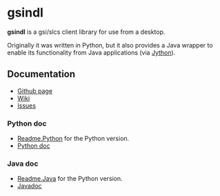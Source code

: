 gsindl
======

**gsindl** is a gsi/slcs client library for use from a desktop. 

Originally it was written in Python, but it also provides a Java wrapper to enable its functionality from Java applications (via [Jython](http://jython.org)).

Documentation
-------------

* [Github page](https://github.com/grith/gsindl)
* [Wiki](https://github.com/grith/gsindl/wiki)
* [Issues](https://github.com/grith/gsindl/issues)

### Python doc ###

* [Readme.Python](https://github.com/grith/gsindl/wiki/Readme.Python) for the Python version.
* [Python doc]()

### Java doc ###

* [Readme.Java](https://github.com/grith/gsindl/wiki/Readme.Java) for the Python version.
* [Javadoc](http://grith.github.com/gsindl/javadoc/)





